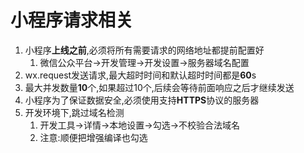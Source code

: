 # 小程序请求相关

1. 小程序**上线之前**,必须将所有需要请求的网络地址都提前配置好
   1. 微信公众平台->开发管理->开发设置->服务器域名配置
2. wx.request发送请求,最大超时时间和默认超时时间都是**60**s
3. 最大并发数量**10**个,如果超过10个,后续会等待前面响应之后才继续发送
4. 小程序为了保证数据安全,必须使用支持**HTTPS**协议的服务器
5. 开发环境下,跳过域名检测
   1. 开发工具->详情->本地设置->勾选->不校验合法域名
   2. 注意:顺便把增强编译也勾选